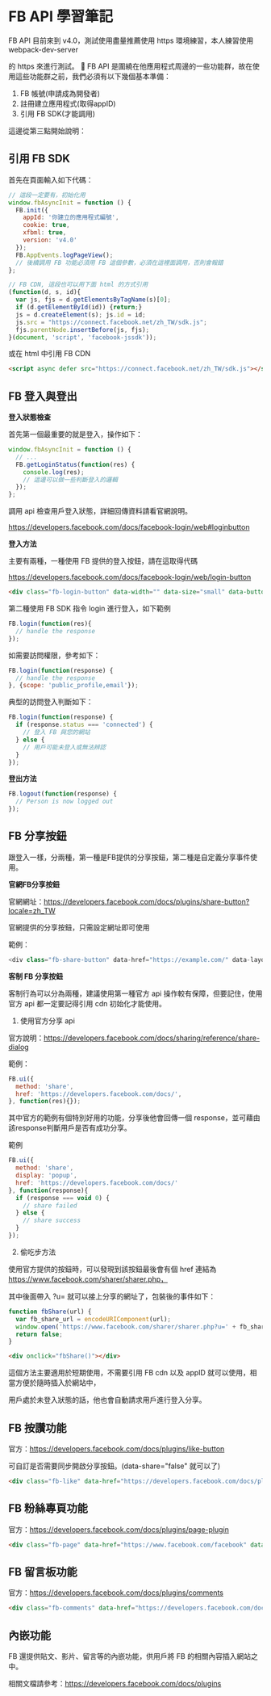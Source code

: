 # FB API 學習筆記

FB API 目前來到 v4.0，測試使用盡量推薦使用 https 環境練習，本人練習使用 webpack-dev-server

的 https 來進行測試。

FB API 是圍繞在他應用程式周邊的一些功能群，故在使用這些功能群之前，我們必須有以下幾個基本準備：

1. FB 帳號(申請成為開發者)
2. 註冊建立應用程式(取得appID)
3. 引用 FB SDK(才能調用)

這邊從第三點開始說明：



## 引用 FB SDK

首先在頁面輸入如下代碼：

```js
// 這段一定要有，初始化用
window.fbAsyncInit = function () {
  FB.init({
    appId: '你建立的應用程式編號',
    cookie: true,
    xfbml: true,
    version: 'v4.0'
  });
  FB.AppEvents.logPageView();
  // 後續調用 FB 功能必須用 FB 這個參數，必須在這裡面調用，否則會報錯
};

// FB CDN, 這段也可以用下面 html 的方式引用
(function(d, s, id){
  var js, fjs = d.getElementsByTagName(s)[0];
  if (d.getElementById(id)) {return;}
  js = d.createElement(s); js.id = id;
  js.src = "https://connect.facebook.net/zh_TW/sdk.js";
  fjs.parentNode.insertBefore(js, fjs);
}(document, 'script', 'facebook-jssdk'));
```

或在 html 中引用 FB CDN

```html
<script async defer src="https://connect.facebook.net/zh_TW/sdk.js"></script>
```



## FB 登入與登出

**登入狀態檢查**

首先第一個最重要的就是登入，操作如下：

```js
window.fbAsyncInit = function () {
  // ...
  FB.getLoginStatus(function(res) {
    console.log(res);
    // 這邊可以做一些判斷登入的邏輯
  });
};
```

調用 api 檢查用戶登入狀態，詳細回傳資料請看官網說明。

https://developers.facebook.com/docs/facebook-login/web#loginbutton



**登入方法**

主要有兩種，一種使用 FB 提供的登入按鈕，請在這取得代碼

https://developers.facebook.com/docs/facebook-login/web/login-button

```html
<div class="fb-login-button" data-width="" data-size="small" data-button-type="continue_with" data-auto-logout-link="true" data-use-continue-as="true"></div>
```

第二種使用 FB SDK 指令 login 進行登入，如下範例

```js
FB.login(function(res){
  // handle the response 
});
```

如需要訪問權限，參考如下：

```js
FB.login(function(response) {
  // handle the response
}, {scope: 'public_profile,email'});
```

典型的訪問登入判斷如下：

```js
FB.login(function(response) {
  if (response.status === 'connected') {
    // 登入 FB 與您的網站
  } else {
    // 用戶可能未登入或無法辨認
  }
});
```


**登出方法**

```js
FB.logout(function(response) {
  // Person is now logged out
});
```



## FB 分享按鈕

跟登入一樣，分兩種，第一種是FB提供的分享按鈕，第二種是自定義分享事件使用。


**官網FB分享按鈕**

官網網址：https://developers.facebook.com/docs/plugins/share-button?locale=zh_TW

官網提供的分享按鈕，只需設定網址即可使用

範例：
```js
<div class="fb-share-button" data-href="https://example.com/" data-layout="button_count" data-size="small"><a target="_blank" href="https://www.facebook.com/sharer/sharer.php?u=https%3A%2F%2Fjohnnywang.tw%2F&amp;src=sdkpreparse" class="fb-xfbml-parse-ignore">分享</a></div>
```


**客制 FB 分享按鈕**

客制行為可以分為兩種，建議使用第一種官方 api 操作較有保障，但要記住，使用官方 api 都一定要記得引用 cdn 初始化才能使用。

1. 使用官方分享 api

官方說明：https://developers.facebook.com/docs/sharing/reference/share-dialog

範例：
```js
FB.ui({
  method: 'share',
  href: 'https://developers.facebook.com/docs/',
}, function(res){});
```

其中官方的範例有個特別好用的功能，分享後他會回傳一個 response，並可藉由該response判斷用戶是否有成功分享。

範例
```js
FB.ui({
  method: 'share',
  display: 'popup',
  href: 'https://developers.facebook.com/docs/'
}, function(response){
  if (response === void 0) {
    // share failed
  } else {
    // share success
  }
});
```


2. 偷吃步方法

使用官方提供的按鈕時，可以發現到該按鈕最後會有個 href 連結為 https://www.facebook.com/sharer/sharer.php，

其中後面帶入 ?u= 就可以接上分享的網址了，包裝後的事件如下：

```js
function fbShare(url) {
  var fb_share_url = encodeURIComponent(url);
  window.open('https://www.facebook.com/sharer/sharer.php?u=' + fb_share_url, '_blank', config='height=500,width=500,top=200,left=300');
  return false;
}
```

```html 
<div onclick="fbShare()"></div>
```

這個方法主要適用於短期使用，不需要引用 FB cdn 以及 appID 就可以使用，相當方便於隨時插入於網站中，

用戶處於未登入狀態的話，他也會自動請求用戶進行登入分享。



## FB 按讚功能

官方：https://developers.facebook.com/docs/plugins/like-button

可自訂是否需要同步開啟分享按鈕。(data-share="false" 就可以了)

```html
<div class="fb-like" data-href="https://developers.facebook.com/docs/plugins/" data-width="" data-layout="standard" data-action="like" data-size="small" data-show-faces="false" data-share="true"></div>
```



## FB 粉絲專頁功能

官方：https://developers.facebook.com/docs/plugins/page-plugin

```html
<div class="fb-page" data-href="https://www.facebook.com/facebook" data-tabs="timeline" data-width="" data-height="" data-small-header="true" data-adapt-container-width="true" data-hide-cover="false" data-show-facepile="true"><blockquote cite="https://www.facebook.com/facebook" class="fb-xfbml-parse-ignore"><a href="https://www.facebook.com/facebook">Facebook</a></blockquote></div>
```



## FB 留言板功能

官方：https://developers.facebook.com/docs/plugins/comments

```html
<div class="fb-comments" data-href="https://developers.facebook.com/docs/plugins/comments#configurator" data-width="" data-numposts="5"></div>
```



## 內嵌功能

FB 還提供貼文、影片、留言等的內嵌功能，供用戶將 FB 的相關內容插入網站之中。

相關文檔請參考：https://developers.facebook.com/docs/plugins
